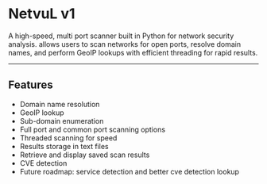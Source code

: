 # NetvuL v1

A high-speed, multi port scanner built in Python for network security analysis. allows users to scan networks for open ports, resolve domain names, and perform GeoIP lookups with efficient threading for rapid results.

---

## Features
- Domain name resolution
- GeoIP lookup
- Sub-domain enumeration
- Full port and common port scanning options
- Threaded scanning for speed
- Results storage in text files
- Retrieve and display saved scan results
- CVE detection
- Future roadmap: service detection and better cve detection lookup
